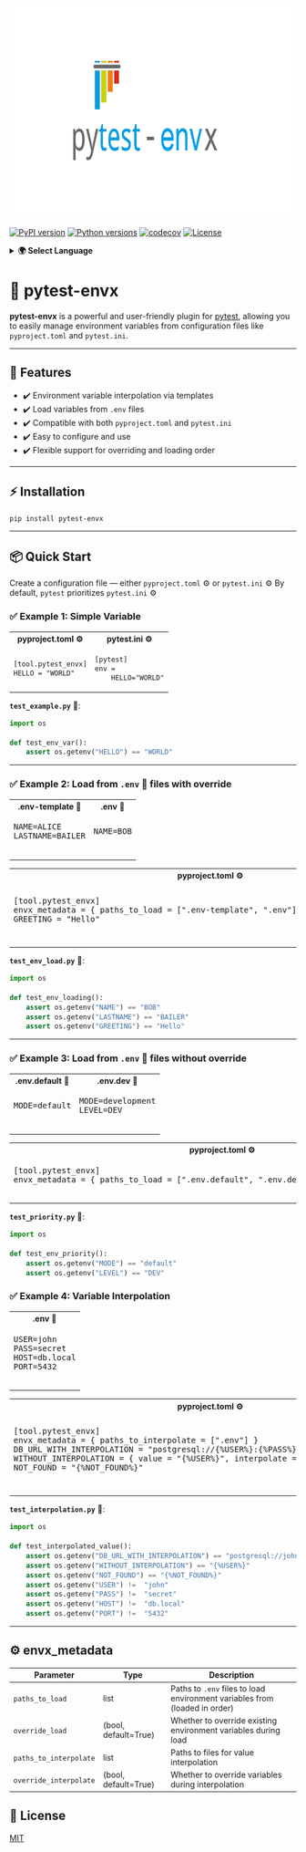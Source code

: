 <p align="center">
  <img width="792" height="369" src="docs/images/logo.png" alt="logo">
</p>

[![PyPI version](https://badge.fury.io/py/pytest-envx.svg)](https://badge.fury.io/py/pytest-envx)
[![Python versions](https://img.shields.io/pypi/pyversions/pytest-envx.svg)](https://pypi.org/project/pytest-envx/)
[![codecov](https://codecov.io/gh/eugeneliukindev/pytest-envx/graph/badge.svg?token=JRCQR1PFZ0)](https://codecov.io/gh/eugeneliukindev/pytest-envx)
[![License](https://img.shields.io/badge/License-MIT-blue.svg)](https://opensource.org/licenses/MIT)

<details>
<summary><b>🌍 Select Language</b></summary>

- [English](https://github.com/eugeneliukindev/pytest-envx/blob/master/README.md)
- [Русский](https://github.com/eugeneliukindev/pytest-envx/blob/master/docs/README.ru.md)
</details>

# 🔧 pytest-envx

**pytest-envx** is a powerful and user-friendly plugin for [pytest](https://pytest.org), allowing you to easily manage environment variables from configuration files like `pyproject.toml` and `pytest.ini`.

---

## 🚀 Features

- ✔️ Environment variable interpolation via templates
- ✔️ Load variables from `.env` files
- ✔️ Compatible with both `pyproject.toml` and `pytest.ini`
- ✔️ Easy to configure and use
- ✔️ Flexible support for overriding and loading order

---

## ⚡️ Installation

```bash
pip install pytest-envx
```

---

## 📦 Quick Start

Create a configuration file — either `pyproject.toml` ⚙️ or `pytest.ini` ⚙️
By default, `pytest` prioritizes `pytest.ini` ⚙️

### ✅ Example 1: Simple Variable

<table>
  <tr>
    <th>pyproject.toml ⚙️</th>
    <th>pytest.ini ⚙️</th>
  </tr>
  <tr>
    <td>
      <pre lang="toml"><code>[tool.pytest_envx]
HELLO = "WORLD"</code></pre>
    </td>
    <td>
      <pre lang="ini"><code>[pytest]
env =
    HELLO="WORLD"</code></pre>
    </td>
  </tr>
</table>

**`test_example.py`** 🐍:

```python
import os

def test_env_var():
    assert os.getenv("HELLO") == "WORLD"
```

---

### ✅ Example 2: Load from `.env` 🔐 files with override

<table>
  <tr>
    <th>.env-template 🔐</th>
    <th>.env 🔐</th>
  </tr>
  <tr>
    <td>
      <pre lang="dotenv">
NAME=ALICE
LASTNAME=BAILER
      </pre>
    </td>
    <td>
      <pre lang="dotenv">
NAME=BOB
      </pre>
    </td>
  </tr>
</table>

<table>
  <tr>
    <th>pyproject.toml ⚙️</th>
    <th>pytest.ini ⚙️</th>
  </tr>
  <tr>
    <td>
      <pre lang="toml">
[tool.pytest_envx]
envx_metadata = { paths_to_load = [".env-template", ".env"], override_load = true}
GREETING = "Hello"
      </pre>
    </td>
    <td>
      <pre lang="ini">
[pytest]
envx_metadata = {"paths_to_load": [".env-template", ".env"], "override_load": True}
env =
    GREETING="Hello"
      </pre>
    </td>
  </tr>
</table>

**`test_env_load.py`** 🐍:

```python
import os

def test_env_loading():
    assert os.getenv("NAME") == "BOB"
    assert os.getenv("LASTNAME") == "BAILER"
    assert os.getenv("GREETING") == "Hello"
```

---

### ✅ Example 3: Load from `.env` 🔐 files without override

<table>
  <tr>
    <th>.env.default 🔐</th>
    <th>.env.dev 🔐</th>
  </tr>
  <tr>
    <td>
      <pre lang="dotenv">
MODE=default
      </pre>
    </td>
    <td>
      <pre lang="dotenv">
MODE=development
LEVEL=DEV
      </pre>
    </td>
  </tr>
</table>

<table>
  <tr>
    <th>pyproject.toml ⚙️</th>
    <th>pytest.ini ⚙️</th>
  </tr>
  <tr>
    <td>
      <pre lang="toml">
[tool.pytest_envx]
envx_metadata = { paths_to_load = [".env.default", ".env.dev"], override_load = false }
      </pre>
    </td>
    <td>
      <pre lang="ini">
[pytest]
envx_metadata = {"paths_to_load": [".env.default", ".env.dev"], "override_load": False}
      </pre>
    </td>
  </tr>
</table>

**`test_priority.py`** 🐍:

```python
import os

def test_env_priority():
    assert os.getenv("MODE") == "default"
    assert os.getenv("LEVEL") == "DEV"
```

### ✅ Example 4: Variable Interpolation

<table>
  <tr>
    <th>.env 🔐</th>
  </tr>
  <tr>
    <td>
      <pre lang="dotenv">
USER=john
PASS=secret
HOST=db.local
PORT=5432
      </pre>
    </td>
  </tr>
</table>

<table>
  <tr>
    <th>pyproject.toml ⚙️</th>
    <th>pytest.ini ⚙️</th>
  </tr>
  <tr>
    <td>
      <pre lang="toml">
[tool.pytest_envx]
envx_metadata = { paths_to_interpolate = [".env"] }
DB_URL_WITH_INTERPOLATION = "postgresql://{%USER%}:{%PASS%}@{%HOST%}:{%PORT%}/app"
WITHOUT_INTERPOLATION = { value = "{%USER%}", interpolate = false }
NOT_FOUND = "{%NOT_FOUND%}"
      </pre>
    </td>
    <td>
      <pre lang="ini">
[pytest]
envx_metadata = {"paths_to_interpolate": [".env"]}
env =
    DB_URL_WITH_INTERPOLATION="postgresql://{%USER%}:{%PASS%}@{%HOST%}:{%PORT%}/app"
    WITHOUT_INTERPOLATION={"value": "{%USER%}", "interpolate": False}
    NOT_FOUND = "{%NOT_FOUND%}"
      </pre>
    </td>
  </tr>
</table>

**`test_interpolation.py`** 🐍:

```python
import os

def test_interpolated_value():
    assert os.getenv("DB_URL_WITH_INTERPOLATION") == "postgresql://john:secret@db.local:5432/app"
    assert os.getenv("WITHOUT_INTERPOLATION") == "{%USER%}"
    assert os.getenv("NOT_FOUND") == "{%NOT_FOUND%}"
    assert os.getenv("USER") !=  "john"
    assert os.getenv("PASS") !=  "secret"
    assert os.getenv("HOST") !=  "db.local"
    assert os.getenv("PORT") !=  "5432"
```

---

## ⚙️ envx_metadata

| Parameter               | Type     | Description |
|------------------------|----------|-------------|
| `paths_to_load`        | list     | Paths to `.env` files to load environment variables from (loaded in order) |
| `override_load`        | (bool, default=True) | Whether to override existing environment variables during load |
| `paths_to_interpolate` | list     | Paths to files for value interpolation |
| `override_interpolate` | (bool, default=True) | Whether to override variables during interpolation |


## 📄 License

[MIT](LICENSE.txt)
